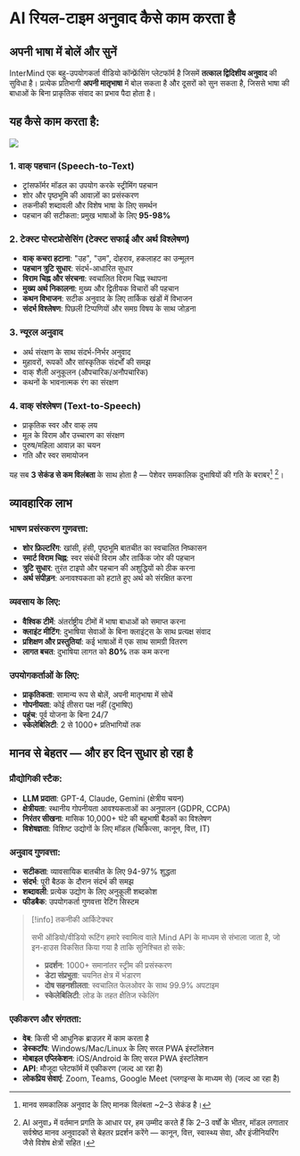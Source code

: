 # AI रियल-टाइम अनुवाद कैसे काम करता है

## अपनी भाषा में बोलें और सुनें

InterMind एक बहु-उपयोगकर्ता वीडियो कॉन्फ्रेंसिंग प्लेटफॉर्म है जिसमें **तत्काल द्विदिशीय अनुवाद** की सुविधा है। प्रत्येक प्रतिभागी **अपनी मातृभाषा** में बोल सकता है और दूसरों को सुन सकता है, जिससे भाषा की बाधाओं के बिना प्राकृतिक संवाद का प्रभाव पैदा होता है।

## यह कैसे काम करता है:

<!-- :::details Show diagram of AI translation process
::: -->

![](/interpretating.svg)

### 1. **वाक् पहचान (Speech-to-Text)**

- ट्रांसफॉर्मर मॉडल का उपयोग करके स्ट्रीमिंग पहचान
- शोर और पृष्ठभूमि की आवाज़ों का प्रसंस्करण
- तकनीकी शब्दावली और विशेष भाषा के लिए समर्थन
- पहचान की सटीकता: प्रमुख भाषाओं के लिए **95-98%**

### 2. **टेक्स्ट पोस्टप्रोसेसिंग (टेक्स्ट सफाई और अर्थ विश्लेषण)**

- **वाक् कचरा हटाना**: "उह", "उम", दोहराव, हकलाहट का उन्मूलन
- **पहचान त्रुटि सुधार**: संदर्भ-आधारित सुधार
- **विराम चिह्न और संरचना**: स्वचालित विराम चिह्न स्थापना
- **मुख्य अर्थ निकालना**: मुख्य और द्वितीयक विचारों की पहचान
- **कथन विभाजन**: सटीक अनुवाद के लिए तार्किक खंडों में विभाजन
- **संदर्भ विश्लेषण**: पिछली टिप्पणियों और समग्र विषय के साथ जोड़ना

### 3. **न्यूरल अनुवाद**

- अर्थ संरक्षण के साथ संदर्भ-निर्भर अनुवाद
- मुहावरों, रूपकों और सांस्कृतिक संदर्भों की समझ
- वाक् शैली अनुकूलन (औपचारिक/अनौपचारिक)
- कथनों के भावनात्मक रंग का संरक्षण

### 4. **वाक् संश्लेषण (Text-to-Speech)**

- प्राकृतिक स्वर और वाक् लय
- मूल के विराम और उच्चारण का संरक्षण
- पुरुष/महिला आवाज़ का चयन
- गति और स्वर समायोजन

यह सब **3 सेकंड से कम विलंबता** के साथ होता है — पेशेवर समकालिक दुभाषियों की गति के बराबर[^1] [^2]।

## व्यावहारिक लाभ

### भाषण प्रसंस्करण गुणवत्ता:

- **शोर फ़िल्टरिंग**: खांसी, हंसी, पृष्ठभूमि बातचीत का स्वचालित निष्कासन
- **स्मार्ट विराम चिह्न**: स्वर संबंधी विराम और तार्किक जोर की पहचान
- **त्रुटि सुधार**: तुरंत टाइपो और पहचान की अशुद्धियों को ठीक करना
- **अर्थ संपीड़न**: अनावश्यकता को हटाते हुए अर्थ को संरक्षित करना

### व्यवसाय के लिए:

- **वैश्विक टीमें**: अंतर्राष्ट्रीय टीमों में भाषा बाधाओं को समाप्त करना
- **क्लाइंट मीटिंग**: दुभाषिया सेवाओं के बिना क्लाइंट्स के साथ प्रत्यक्ष संवाद
- **प्रशिक्षण और प्रस्तुतियां**: कई भाषाओं में एक साथ सामग्री वितरण
- **लागत बचत**: दुभाषिया लागत को **80%** तक कम करना

### उपयोगकर्ताओं के लिए:

- **प्राकृतिकता**: सामान्य रूप से बोलें, अपनी मातृभाषा में सोचें
- **गोपनीयता**: कोई तीसरा पक्ष नहीं (दुभाषिए)
- **पहुंच**: पूर्व योजना के बिना 24/7
- **स्केलेबिलिटी**: 2 से 1000+ प्रतिभागियों तक

## मानव से बेहतर — और हर दिन सुधार हो रहा है

### प्रौद्योगिकी स्टैक:

- **LLM प्रदाता**: GPT-4, Claude, Gemini (क्षेत्रीय चयन)
- **क्षेत्रीयता**: स्थानीय गोपनीयता आवश्यकताओं का अनुपालन (GDPR, CCPA)
- **निरंतर सीखना**: मासिक 10,000+ घंटे की बहुभाषी बैठकों का विश्लेषण
- **विशेषज्ञता**: विशिष्ट उद्योगों के लिए मॉडल (चिकित्सा, कानून, वित्त, IT)

### अनुवाद गुणवत्ता:

- **सटीकता**: व्यावसायिक बातचीत के लिए 94-97% शुद्धता
- **संदर्भ**: पूरी बैठक के दौरान संदर्भ की समझ
- **शब्दावली**: प्रत्येक उद्योग के लिए अनुकूली शब्दकोश
- **फीडबैक**: उपयोगकर्ता गुणवत्ता रेटिंग सिस्टम

> [!info] तकनीकी आर्किटेक्चर
>
> सभी ऑडियो/वीडियो रूटिंग हमारे स्वामित्व वाले Mind API के माध्यम से संभाला जाता है, जो इन-हाउस विकसित किया गया है ताकि सुनिश्चित हो सके:
>
> - **प्रदर्शन**: 1000+ समानांतर स्ट्रीम की प्रसंस्करण
> - **डेटा संप्रभुता**: चयनित क्षेत्र में भंडारण
> - **दोष सहनशीलता**: स्वचालित फेलओवर के साथ 99.9% अपटाइम
> - **स्केलेबिलिटी**: लोड के तहत क्षैतिज स्केलिंग

### एकीकरण और संगतता:

- **वेब**: किसी भी आधुनिक ब्राउज़र में काम करता है
- **डेस्कटॉप**: Windows/Mac/Linux के लिए सरल PWA इंस्टॉलेशन
- **मोबाइल एप्लिकेशन**: iOS/Android के लिए सरल PWA इंस्टॉलेशन
- **API**: मौजूदा प्लेटफॉर्म में एकीकरण (जल्द आ रहा है)
- **लोकप्रिय सेवाएं**: Zoom, Teams, Google Meet (प्लगइन्स के माध्यम से) (जल्द आ रहा है)

[^1]: मानव समकालिक अनुवाद के लिए मानक विलंबता ~2–3 सेकंड है।

[^2]: AI अनुवाد में वर्तमान प्रगति के आधार पर, हम उम्मीद करते हैं कि 2–3 वर्षों के भीतर, मॉडल लगातार सर्वश्रेष्ठ मानव अनुवादकों से बेहतर प्रदर्शन करेंगे — कानून, वित्त, स्वास्थ्य सेवा, और इंजीनियरिंग जैसे विशेष क्षेत्रों सहित।